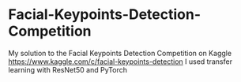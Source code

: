 # Facial-Keypoints-Detection-Competition
My solution to the Facial Keypoints Detection Competition on Kaggle https://www.kaggle.com/c/facial-keypoints-detection 
I used transfer learning with ResNet50 and PyTorch
